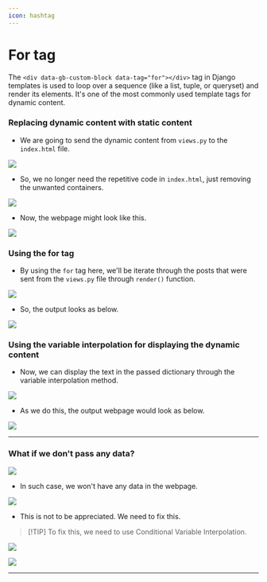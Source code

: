 ```yaml
---
icon: hashtag
---
```


# For tag

The `<div data-gb-custom-block data-tag="for"></div>` tag in Django templates is used to loop over a sequence (like a list, tuple, or queryset) and render its elements. It's one of the most commonly used template tags for dynamic content.

### Replacing dynamic content with static content

* We are going to send the dynamic content from `views.py` to the `index.html` file.

![](https://i.imgur.com/bwgtgTR.png)

* So, we no longer need the repetitive code in `index.html`, just removing the unwanted containers.

![](https://i.imgur.com/B2rBVkN.png)

* Now, the webpage might look like this.

![](https://i.imgur.com/LbKV1ap.png)

### Using the for tag

* By using the `for` tag here, we'll be iterate through the posts that were sent from the `views.py` file through `render()` function.

![](https://i.imgur.com/HwoGfs5.png)

* So, the output looks as below.

![](https://i.imgur.com/dC8ZCLT.png)

### Using the variable interpolation for displaying the dynamic content

* Now, we can display the text in the passed dictionary through the variable interpolation method.

![](https://i.imgur.com/R7CThKS.png)

* As we do this, the output webpage would look as below.

![](https://i.imgur.com/LrCAlQE.png)

***

### What if we don't pass any data?

![](https://i.imgur.com/LXzh6o6.png)

* In such case, we won't have any data in the webpage.

![](https://i.imgur.com/3L9OKS2.png)

* This is not to be appreciated. We need to fix this.

> \[!TIP] To fix this, we need to use Conditional Variable Interpolation.

![](https://i.imgur.com/BvVcvzX.png)

![](https://i.imgur.com/WGD4Z7y.png)

***
